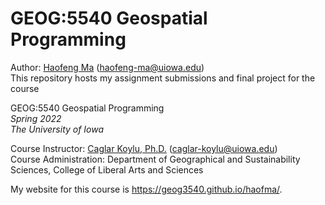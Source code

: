 # GEOG:5540 Geospatial Programming 
Author: [Haofeng Ma](https://clas.uiowa.edu/polisci/people/haofeng-ma) (haofeng-ma@uiowa.edu)
<br>This repository hosts my assignment submissions and final project for the course

GEOG:5540 Geospatial Programming
<br>*Spring 2022*
<br>*The University of Iowa*


Course Instructor: [Caglar Koylu, Ph.D.](https://clas.uiowa.edu/geography/people/caglar-koylu) (caglar-koylu@uiowa.edu)
<br>Course Administration: Department of Geographical and Sustainability Sciences, College of Liberal Arts and Sciences


My website for this course is https://geog3540.github.io/haofma/.
